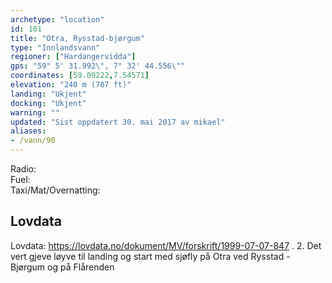 ```yaml
---
archetype: "location"
id: 101
title: "Otra, Rysstad-bjørgum"
type: "Innlandsvann"
regioner: ["Hardangervidda"]
gps: "59° 5' 31.992\", 7° 32' 44.556\""
coordinates: [59.09222,7.54571]
elevation: "240 m (787 ft)"
landing: "Ukjent"
docking: "Ukjent"
warning: ""
updated: "Sist oppdatert 30. mai 2017 av mikael"
aliases:
- /vann/90
---
```


Radio:\
Fuel:\
Taxi/Mat/Overnatting:

## Lovdata

Lovdata: https://lovdata.no/dokument/MV/forskrift/1999-07-07-847 .  2. Det vert gjeve løyve til landing og start med sjøfly på Otra ved Rysstad - Bjørgum og på Flårenden
